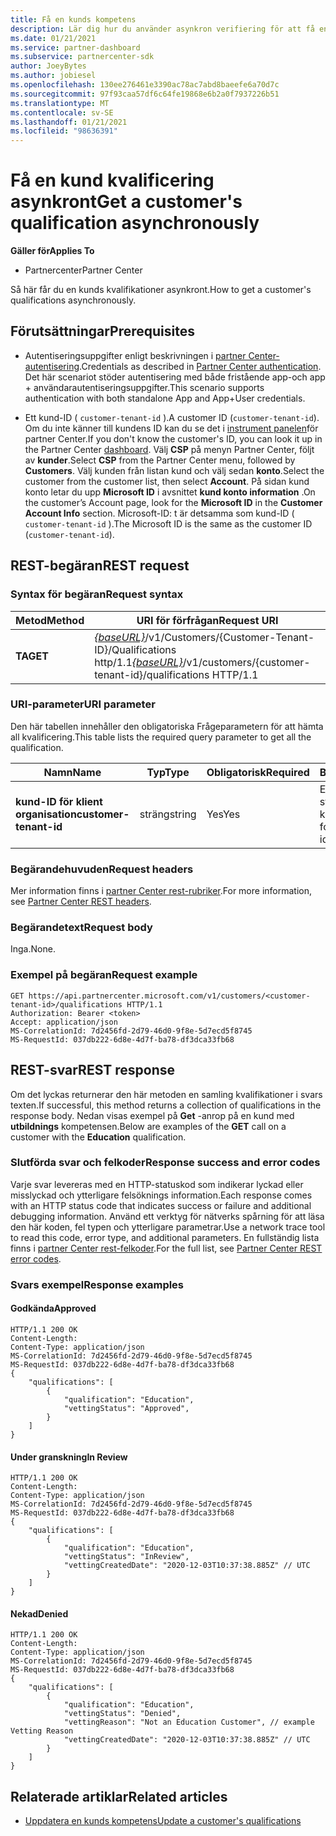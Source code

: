 ```yaml
---
title: Få en kunds kompetens
description: Lär dig hur du använder asynkron verifiering för att få en kund kvalificering via API för partner Center. Partner kan använda detta för att validera utbildnings kunder.
ms.date: 01/21/2021
ms.service: partner-dashboard
ms.subservice: partnercenter-sdk
author: JoeyBytes
ms.author: jobiesel
ms.openlocfilehash: 130ee276461e3390ac78ac7abd8baeefe6a70d7c
ms.sourcegitcommit: 97f93caa57df6c64fe19868e6b2a0f7937226b51
ms.translationtype: MT
ms.contentlocale: sv-SE
ms.lasthandoff: 01/21/2021
ms.locfileid: "98636391"
---
```

# <a name="get-a-customers-qualification-asynchronously"></a><span data-ttu-id="268ab-104">Få en kund kvalificering asynkront</span><span class="sxs-lookup"><span data-stu-id="268ab-104">Get a customer's qualification asynchronously</span></span>

<span data-ttu-id="268ab-105">**Gäller för**</span><span class="sxs-lookup"><span data-stu-id="268ab-105">**Applies To**</span></span>

- <span data-ttu-id="268ab-106">Partnercenter</span><span class="sxs-lookup"><span data-stu-id="268ab-106">Partner Center</span></span>

<span data-ttu-id="268ab-107">Så här får du en kunds kvalifikationer asynkront.</span><span class="sxs-lookup"><span data-stu-id="268ab-107">How to get a customer's qualifications asynchronously.</span></span>

## <a name="prerequisites"></a><span data-ttu-id="268ab-108">Förutsättningar</span><span class="sxs-lookup"><span data-stu-id="268ab-108">Prerequisites</span></span>

- <span data-ttu-id="268ab-109">Autentiseringsuppgifter enligt beskrivningen i [partner Center-autentisering](partner-center-authentication.md).</span><span class="sxs-lookup"><span data-stu-id="268ab-109">Credentials as described in [Partner Center authentication](partner-center-authentication.md).</span></span> <span data-ttu-id="268ab-110">Det här scenariot stöder autentisering med både fristående app-och app + användarautentiseringsuppgifter.</span><span class="sxs-lookup"><span data-stu-id="268ab-110">This scenario supports authentication with both standalone App and App+User credentials.</span></span>

- <span data-ttu-id="268ab-111">Ett kund-ID ( `customer-tenant-id` ).</span><span class="sxs-lookup"><span data-stu-id="268ab-111">A customer ID (`customer-tenant-id`).</span></span> <span data-ttu-id="268ab-112">Om du inte känner till kundens ID kan du se det i [instrument panelen](https://partner.microsoft.com/dashboard)för partner Center.</span><span class="sxs-lookup"><span data-stu-id="268ab-112">If you don't know the customer's ID, you can look it up in the Partner Center [dashboard](https://partner.microsoft.com/dashboard).</span></span> <span data-ttu-id="268ab-113">Välj **CSP** på menyn Partner Center, följt av **kunder**.</span><span class="sxs-lookup"><span data-stu-id="268ab-113">Select **CSP** from the Partner Center menu, followed by **Customers**.</span></span> <span data-ttu-id="268ab-114">Välj kunden från listan kund och välj sedan **konto**.</span><span class="sxs-lookup"><span data-stu-id="268ab-114">Select the customer from the customer list, then select **Account**.</span></span> <span data-ttu-id="268ab-115">På sidan kund konto letar du upp **Microsoft ID** i avsnittet **kund konto information** .</span><span class="sxs-lookup"><span data-stu-id="268ab-115">On the customer’s Account page, look for the **Microsoft ID** in the **Customer Account Info** section.</span></span> <span data-ttu-id="268ab-116">Microsoft-ID: t är detsamma som kund-ID ( `customer-tenant-id` ).</span><span class="sxs-lookup"><span data-stu-id="268ab-116">The Microsoft ID is the same as the customer ID  (`customer-tenant-id`).</span></span>

## <a name="rest-request"></a><span data-ttu-id="268ab-117">REST-begäran</span><span class="sxs-lookup"><span data-stu-id="268ab-117">REST request</span></span>

### <a name="request-syntax"></a><span data-ttu-id="268ab-118">Syntax för begäran</span><span class="sxs-lookup"><span data-stu-id="268ab-118">Request syntax</span></span>

| <span data-ttu-id="268ab-119">Metod</span><span class="sxs-lookup"><span data-stu-id="268ab-119">Method</span></span>  | <span data-ttu-id="268ab-120">URI för förfrågan</span><span class="sxs-lookup"><span data-stu-id="268ab-120">Request URI</span></span>                                                                                          |
|---------|------------------------------------------------------------------------------------------------------|
| <span data-ttu-id="268ab-121">**TA**</span><span class="sxs-lookup"><span data-stu-id="268ab-121">**GET**</span></span> | <span data-ttu-id="268ab-122">[*{baseURL}*](partner-center-rest-urls.md)/v1/Customers/{Customer-Tenant-ID}/Qualifications http/1.1</span><span class="sxs-lookup"><span data-stu-id="268ab-122">[*{baseURL}*](partner-center-rest-urls.md)/v1/customers/{customer-tenant-id}/qualifications HTTP/1.1</span></span> |

### <a name="uri-parameter"></a><span data-ttu-id="268ab-123">URI-parameter</span><span class="sxs-lookup"><span data-stu-id="268ab-123">URI parameter</span></span>

<span data-ttu-id="268ab-124">Den här tabellen innehåller den obligatoriska Frågeparametern för att hämta all kvalificering.</span><span class="sxs-lookup"><span data-stu-id="268ab-124">This table lists the required query parameter to get all the qualification.</span></span>

| <span data-ttu-id="268ab-125">Namn</span><span class="sxs-lookup"><span data-stu-id="268ab-125">Name</span></span>               | <span data-ttu-id="268ab-126">Typ</span><span class="sxs-lookup"><span data-stu-id="268ab-126">Type</span></span>   | <span data-ttu-id="268ab-127">Obligatorisk</span><span class="sxs-lookup"><span data-stu-id="268ab-127">Required</span></span> | <span data-ttu-id="268ab-128">Beskrivning</span><span class="sxs-lookup"><span data-stu-id="268ab-128">Description</span></span>                                           |
|--------------------|--------|----------|-------------------------------------------------------|
| <span data-ttu-id="268ab-129">**kund-ID för klient organisation**</span><span class="sxs-lookup"><span data-stu-id="268ab-129">**customer-tenant-id**</span></span> | <span data-ttu-id="268ab-130">sträng</span><span class="sxs-lookup"><span data-stu-id="268ab-130">string</span></span> | <span data-ttu-id="268ab-131">Yes</span><span class="sxs-lookup"><span data-stu-id="268ab-131">Yes</span></span>      | <span data-ttu-id="268ab-132">En GUID-formaterad sträng som identifierar kunden.</span><span class="sxs-lookup"><span data-stu-id="268ab-132">A GUID-formatted string that identifies the customer.</span></span> |

### <a name="request-headers"></a><span data-ttu-id="268ab-133">Begärandehuvuden</span><span class="sxs-lookup"><span data-stu-id="268ab-133">Request headers</span></span>

<span data-ttu-id="268ab-134">Mer information finns i [partner Center rest-rubriker](headers.md).</span><span class="sxs-lookup"><span data-stu-id="268ab-134">For more information, see [Partner Center REST headers](headers.md).</span></span>

### <a name="request-body"></a><span data-ttu-id="268ab-135">Begärandetext</span><span class="sxs-lookup"><span data-stu-id="268ab-135">Request body</span></span>

<span data-ttu-id="268ab-136">Inga.</span><span class="sxs-lookup"><span data-stu-id="268ab-136">None.</span></span>

### <a name="request-example"></a><span data-ttu-id="268ab-137">Exempel på begäran</span><span class="sxs-lookup"><span data-stu-id="268ab-137">Request example</span></span>

```http
GET https://api.partnercenter.microsoft.com/v1/customers/<customer-tenant-id>/qualifications HTTP/1.1
Authorization: Bearer <token>
Accept: application/json
MS-CorrelationId: 7d2456fd-2d79-46d0-9f8e-5d7ecd5f8745
MS-RequestId: 037db222-6d8e-4d7f-ba78-df3dca33fb68
```

## <a name="rest-response"></a><span data-ttu-id="268ab-138">REST-svar</span><span class="sxs-lookup"><span data-stu-id="268ab-138">REST response</span></span>

<span data-ttu-id="268ab-139">Om det lyckas returnerar den här metoden en samling kvalifikationer i svars texten.</span><span class="sxs-lookup"><span data-stu-id="268ab-139">If successful, this method returns a collection of qualifications in the response body.</span></span>  <span data-ttu-id="268ab-140">Nedan visas exempel på **Get** -anrop på en kund med **utbildnings** kompetensen.</span><span class="sxs-lookup"><span data-stu-id="268ab-140">Below are examples of the **GET** call on a customer with the **Education** qualification.</span></span>

### <a name="response-success-and-error-codes"></a><span data-ttu-id="268ab-141">Slutförda svar och felkoder</span><span class="sxs-lookup"><span data-stu-id="268ab-141">Response success and error codes</span></span>

<span data-ttu-id="268ab-142">Varje svar levereras med en HTTP-statuskod som indikerar lyckad eller misslyckad och ytterligare felsöknings information.</span><span class="sxs-lookup"><span data-stu-id="268ab-142">Each response comes with an HTTP status code that indicates success or failure and additional debugging information.</span></span> <span data-ttu-id="268ab-143">Använd ett verktyg för nätverks spårning för att läsa den här koden, fel typen och ytterligare parametrar.</span><span class="sxs-lookup"><span data-stu-id="268ab-143">Use a network trace tool to read this code, error type, and additional parameters.</span></span> <span data-ttu-id="268ab-144">En fullständig lista finns i [partner Center rest-felkoder](error-codes.md).</span><span class="sxs-lookup"><span data-stu-id="268ab-144">For the full list, see [Partner Center REST error codes](error-codes.md).</span></span>

### <a name="response-examples"></a><span data-ttu-id="268ab-145">Svars exempel</span><span class="sxs-lookup"><span data-stu-id="268ab-145">Response examples</span></span>

#### <a name="approved"></a><span data-ttu-id="268ab-146">Godkända</span><span class="sxs-lookup"><span data-stu-id="268ab-146">Approved</span></span>

```http
HTTP/1.1 200 OK
Content-Length:
Content-Type: application/json
MS-CorrelationId: 7d2456fd-2d79-46d0-9f8e-5d7ecd5f8745
MS-RequestId: 037db222-6d8e-4d7f-ba78-df3dca33fb68
{
    "qualifications": [
        {
            "qualification": "Education",
            "vettingStatus": "Approved",
        }
    ]
}

```

#### <a name="in-review"></a><span data-ttu-id="268ab-147">Under granskning</span><span class="sxs-lookup"><span data-stu-id="268ab-147">In Review</span></span>

```http
HTTP/1.1 200 OK
Content-Length:
Content-Type: application/json
MS-CorrelationId: 7d2456fd-2d79-46d0-9f8e-5d7ecd5f8745
MS-RequestId: 037db222-6d8e-4d7f-ba78-df3dca33fb68
{
    "qualifications": [
        {
            "qualification": "Education",
            "vettingStatus": "InReview",
            "vettingCreatedDate": "2020-12-03T10:37:38.885Z" // UTC
        }
    ]
}

```

#### <a name="denied"></a><span data-ttu-id="268ab-148">Nekad</span><span class="sxs-lookup"><span data-stu-id="268ab-148">Denied</span></span>

```http
HTTP/1.1 200 OK
Content-Length:
Content-Type: application/json
MS-CorrelationId: 7d2456fd-2d79-46d0-9f8e-5d7ecd5f8745
MS-RequestId: 037db222-6d8e-4d7f-ba78-df3dca33fb68
{
    "qualifications": [
        {
            "qualification": "Education",
            "vettingStatus": "Denied",
            "vettingReason": "Not an Education Customer", // example Vetting Reason
            "vettingCreatedDate": "2020-12-03T10:37:38.885Z" // UTC
        }
    ]
}

```

## <a name="related-articles"></a><span data-ttu-id="268ab-149">Relaterade artiklar</span><span class="sxs-lookup"><span data-stu-id="268ab-149">Related articles</span></span>

- [<span data-ttu-id="268ab-150">Uppdatera en kunds kompetens</span><span class="sxs-lookup"><span data-stu-id="268ab-150">Update a customer's qualifications</span></span>](update-a-customer-s-qualifications.md)